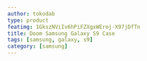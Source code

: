 ```yaml
---
author: tokodab
type: product
featimg: 1GkszNViIv6hPiFZXgxWEroj-X97jDfTn
title: Doom Samsung Galaxy S9 Case
tags: [samsung, galaxy, s9]
category: [samsung]
---
```

